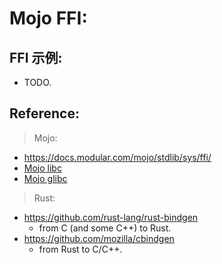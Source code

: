 # Mojo FFI:

## FFI 示例:

- TODO.

## Reference:

> Mojo:

- https://docs.modular.com/mojo/stdlib/sys/ffi/
- [Mojo libc](https://github.com/crisadamo/mojo-Libc)
- [Mojo glibc](https://github.com/Benny-Nottonson/glibc.mojo)

> Rust:

- https://github.com/rust-lang/rust-bindgen
    - from C (and some C++) to Rust.
- https://github.com/mozilla/cbindgen
    - from Rust to C/C++.